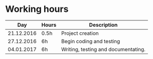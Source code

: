 # Working hours
Day | Hours | Description
--------------- | ----- | ------
21.12.2016 | 0.5h | Project creation
27.12.2016 | 6h | Begin coding and testing
04.01.2017 | 6h | Writing, testing and documentating.